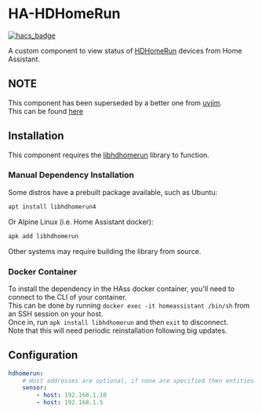 # HA-HDHomeRun

[![hacs_badge](https://img.shields.io/badge/HACS-Default-orange.svg)](https://github.com/custom-components/hacs)

A custom component to view status of [HDHomeRun](https://www.silicondust.com/hdhomerun/) devices from Home Assistant.

## NOTE

This component has been superseded by a better one from [uvjim](https://github.com/uvjim).  
This can be found [here](https://github.com/uvjim/hass_hdhomerun)

## Installation

This component requires the [libhdhomerun](https://github.com/Silicondust/libhdhomerun) library to function.  

### Manual Dependency Installation

Some distros have a prebuilt package available, such as Ubuntu:

```bash
apt install libhdhomerun4
```

Or Alpine Linux (i.e. Home Assistant docker):

```bash
apk add libhdhomerun
```

Other systems may require building the library from source.

### Docker Container

To install the dependency in the HAss docker container, you'll need to connect to the CLI of your container.  
This can be done by running `docker exec -it homeassistant /bin/sh` from an SSH session on your host.  
Once in, run `apk install libhdhomerun` and then `exit` to disconnect.  
Note that this will need periodic reinstallation following big updates.

## Configuration

```yml
hdhomerun:
    # Host addresses are optional, if none are specified then entities will be populated by network discovery.
    sensor:
        - host: 192.168.1.10
        - host: 192.168.1.5
```
